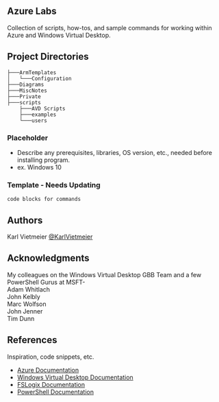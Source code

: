 ## Azure Labs

Collection of scripts, how-tos, and sample commands for working within Azure
and Windows Virtual Desktop. 


## Project Directories
```
├───ArmTemplates
│   └───Configuration
├───Diagrams
├───MiscNotes
├───Private
├───scripts
    ├───AVD Scripts
    ├───examples
    └───users

```


### Placeholder

* Describe any prerequisites, libraries, OS version, etc., needed before installing program.
* ex. Windows 10

### Template - Needs Updating
```
code blocks for commands
```

## Authors

Karl Vietmeier
[@KarlVietmeier](https://twitter.com/karlvietmeier)

## Acknowledgments
My colleagues on the Windows Virtual Desktop GBB Team and a few PowerShell Gurus at MSFT-<br>
 Adam Whitlach<br>
 John Kelbly<br>
 Marc Wolfson<br>
 John Jenner<br>
 Tim Dunn<br>


## References
Inspiration, code snippets, etc.
* [Azure Documentation](https://docs.microsoft.com/en-us/azure/)
* [Windows Virtual Desktop Documentation](https://aka.ms/wvdgetstarted)
* [FSLogix Documentation](https://docs.microsoft.com/en-us/fslogix/)
* [PowerShell Documentation](https://docs.microsoft.com/en-us/powershell/)